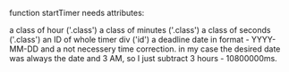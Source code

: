function startTimer needs attributes:

a class of hour ('.class')
a class of minutes ('.class')
a class of seconds ('.class')
an ID of whole timer div ('id')
a deadline date in format - YYYY-MM-DD
and a not necessery time correction. in my case the desired date was always the date and 3 AM, so I just subtract 3 hours - 10800000ms.
